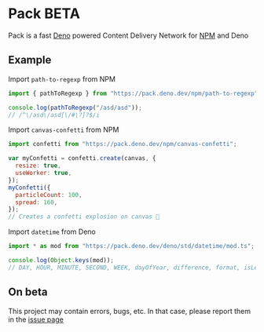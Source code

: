 # Pack BETA

Pack is a fast [Deno](https://deno.land/) powered Content Delivery Network for [NPM](https://npmjs.com) and Deno

## Example

Import `path-to-regexp` from NPM

```js
import { pathToRegexp } from "https://pack.deno.dev/npm/path-to-regexp";

console.log(pathToRegexp("/asd/asd"));
// /^\/asd\/asd[\/#\?]?$/i
```

Import `canvas-confetti` from NPM

```js
import confetti from "https://pack.deno.dev/npm/canvas-confetti";

var myConfetti = confetti.create(canvas, {
  resize: true,
  useWorker: true,
});
myConfetti({
  particleCount: 100,
  spread: 160,
});
// Creates a confetti explosion on canvas 🎉
```

Import `datetime` from Deno

```js
import * as mod from "https://pack.deno.dev/deno/std/datetime/mod.ts";

console.log(Object.keys(mod));
// DAY, HOUR, MINUTE, SECOND, WEEK, dayOfYear, difference, format, isLeap, parse, toIMF, weekOfYear
```

## On beta

This project may contain errors, bugs, etc. In that case, please report them in the [issue page](https://github.com/UPL123/pack/issues)

